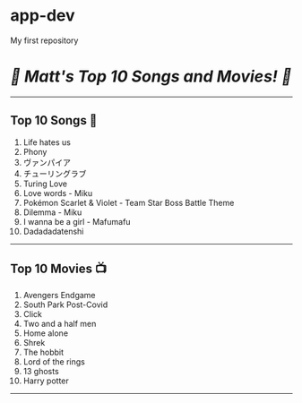 # app-dev
My first repository
# ***🥇 Matt's Top 10 Songs and Movies! 🥇***
---
## Top 10 Songs 🎵
1. Life hates us 
2. Phony
3. ヴァンパイア
4. チューリングラブ
5. Turing Love
6. Love words - Miku
7. Pokémon Scarlet & Violet - Team Star Boss Battle Theme 
8. Dilemma - Miku
9. I wanna be a girl - Mafumafu
10. Dadadadatenshi
---
## Top 10 Movies 📺
1. Avengers Endgame
2. South Park Post-Covid
3. Click
4. Two and a half men
5. Home alone
6. Shrek
7. The hobbit
8. Lord of the rings
9. 13 ghosts
10. Harry potter
---
